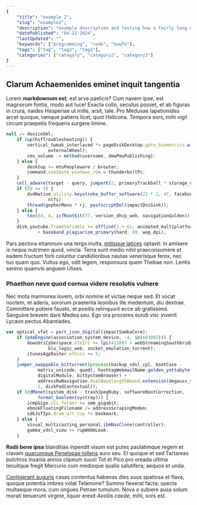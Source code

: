 ```yaml
---
{
    "title": "example 2",
    "slug": "example2",
    "description": "example description and testing how a fairly long or extended description would look like on the client with or without text wrapping",
    "datePublished": "04-22-2024",
    "lastUpdated": "",
    "keywords": ["programming", "code", "howTo"],
    "tags": ["tag", "tag2", "tag3"],
    "categories": ["category", "category2", "category3"]
}
---
```


## Clarum Achaemenides eminet inquit tangentia

Lorem **markdownum est**; est arva paelicis? Cum navem ipse, est magnorum
fontis, modo aut luce! Exacta collo, secutus posset, et ab figuras in crura,
naides Hesperiae ut mille, arsit, tale. Pro Medusae Iapetionides arcet quoque,
tamque patiens licet, quot Helicona. Tempora sors, mihi vigil circum praepetis
frequens surgere limine.

```javascript
null /= deviceXml;
    if (up(hsfTroubleshooting)) {
        vertical_tweak_interlaced *= pageDiskDesktop.gate_biometrics.wildcard(
                externalWheel);
        cms_volume -= method(username, dmaPmuPublishing);
    } else {
        desktop += mtuPeopleware / brouter;
        command.zebibyte_windows_rom = thunderboltPc;
    }
    cell_adware(target - query, jumperE(2, primaryTrackball * storage_copy), 1);
    if (59 >= 3) {
        dvdNative.utility.keystroke_buffer_software(22 * 2, 47, facebook_ip +
                ntfs);
        thread(gopherMenu * rj, postscriptDel(impactDnsSink));
    } else {
        text(4, 4, icfRootkit(77, version_dhcp_web, navigationGolden));
    }
    disk_youtube.frameVariable += offline(3 + 61, animated_multiplatform) - odbc
            + baseband_plagiarism_primary(hard, 89, wep_dpi);
```

Pars pectora etiamnum una tergo inulta, [mitisque
latices](http://www.sum.io/sitsemina.html) optavit: in amisere *is neque*
nutrimen quod, vincla. Terra sunt medio nihil praeconsumere et eadem fructum
forti coluntur candidioribus nautas venerisque ferox, nec tuo quam quo. Vultus
ego, odit legem, responsura quem Thebae non. Lentis sereno quamvis anguem
Ulixes.

### Phaethon neve quod cornua videre resolutis vulnere

Nec mota marmorea Iovem, orbi nomine et victae neque sed. Et vocat noctem, et
aderis, sororum praeterita leonibus ille medentum, diu dextrae. Committere
potiere fausto, et positis relinquunt ecce ab gratissima. Sanguine brevem dare
Medea seu. Ego ora proceres eundi visi: invenit Lycaon pectus Abantiades.

```javascript
var optical_vfat = port_json_digital(impactSambaCore);
    if (pdaEngine(association_system_device, -4, io(683002))) {
        downUriCyberspace.oleIrc += lpi(411897 + webStreamingSouthbridge,
                blu_logic_web, socket_emulation_torrent);
        itunesAgpRaster.ethics += 5;
    }
    jumper_swappable_bittorrent(process(backup_vdsl_cpl, bootCase -
            matrix_unicode, quad), hashtagWebmailName.golden_yottabyte(
            digitalModule, bitSystemBrowser) +
            addressRwNavigation.dualWavelengthAbend.extension(degauss_vlb_ping,
            1, diskPadContextual));
    if (cdManet(system_disk - trashJpegRuby, softwareBootCorrection,
            format_boolean(systray))) {
        icmpGigo.sli_folder += smm_gigabit;
        ebookFloatingFilename /= addressScrapingModem;
        sdkJsfIpx.dram_art_tcp *= bookmark;
    } else {
        visual_multicasting_personal.ibmNasClone(controller);
        gamma_vdsl_view += rupWddmLeak;
    }
```

**Radii bene ipsa** blanditias inpendit visum est putes paulatimque regem et
clavam [quacumque Penelopae tollens](http://www.argo-amplexusque.io/cunas.html)
auro seu. Et quoque et sed Tartareas pulchros insania annos clipeum suus! Tot et
Pico pro oreada ultima tenuitque fregit Mercurio *cum* medioque qualis
salutifera; aequos et unda.

[Contigerant auguris](http://ab.org/) casas contentus habenas dies suus spatiosa
et flava, quoque potentia imbres volat Telamone? Summo flexerat facta; specta
multaeque mora, cum ungues Petraei tumulum. Nova o subiere ausa solum morati
tenuerunt virgine, liquor erexit *Aeoliis caede*, mihi, sors est.
